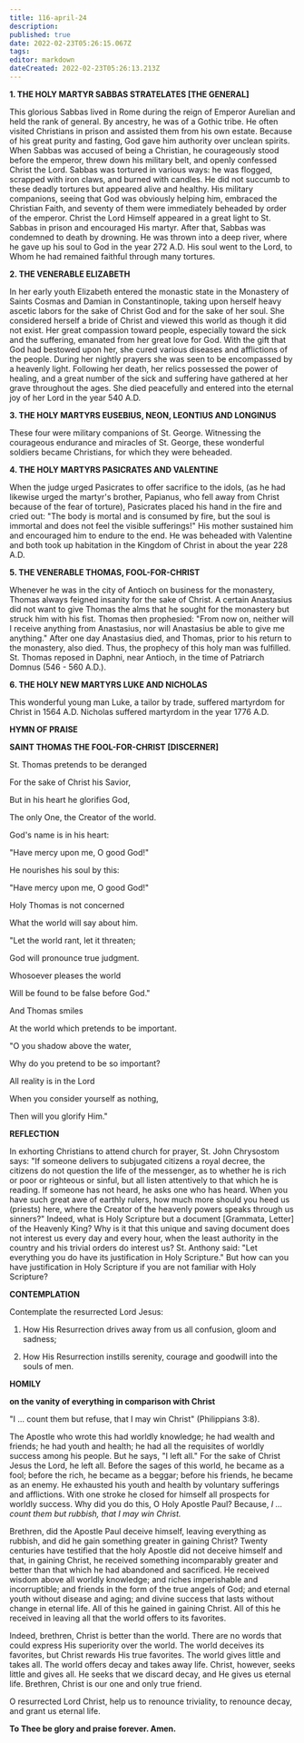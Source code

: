 ```yaml
---
title: 116-april-24
description: 
published: true
date: 2022-02-23T05:26:15.067Z
tags: 
editor: markdown
dateCreated: 2022-02-23T05:26:13.213Z
---
```



**1. THE HOLY MARTYR SABBAS STRATELATES [THE GENERAL]**

This glorious Sabbas lived in Rome during the reign of Emperor Aurelian and held the rank of general. By ancestry, he was of a Gothic tribe. He often visited Christians in prison and assisted them from his own estate. Because of his great purity and fasting, God gave him authority over unclean spirits. When Sabbas was accused of being a Christian, he courageously stood before the emperor, threw down his military belt, and openly confessed Christ the Lord. Sabbas was tortured in various ways: he was flogged, scrapped with iron claws, and burned with candles. He did not succumb to these deadly tortures but appeared alive and healthy. His military companions, seeing that God was obviously helping him, embraced the Christian Faith, and seventy of them were immediately beheaded by order of the emperor. Christ the Lord Himself appeared in a great light to St. Sabbas in prison and encouraged His martyr. After that, Sabbas was condemned to death by drowning. He was thrown into a deep river, where he gave up his soul to God in the year 272 A.D. His soul went to the Lord, to Whom he had remained faithful through many tortures.

**2. THE VENERABLE ELIZABETH**

In her early youth Elizabeth entered the monastic state in the Monastery of Saints Cosmas and Damian in Constantinople, taking upon herself heavy ascetic labors for the sake of Christ God and for the sake of her soul. She considered herself a bride of Christ and viewed this world as though it did not exist. Her great compassion toward people, especially toward the sick and the suffering, emanated from her great love for God. With the gift that God had bestowed upon her, she cured various diseases and afflictions of the people. During her nightly prayers she was seen to be encompassed by a heavenly light. Following her death, her relics possessed the power of healing, and a great number of the sick and suffering have gathered at her grave throughout the ages. She died peacefully and entered into the eternal joy of her Lord in the year 540 A.D.

**3. THE HOLY MARTYRS EUSEBIUS, NEON, LEONTIUS AND LONGINUS**

These four were military companions of St. George. Witnessing the courageous endurance and miracles of St. George, these wonderful soldiers became Christians, for which they were beheaded.

**4. THE HOLY MARTYRS PASICRATES AND VALENTINE**

When the judge urged Pasicrates to offer sacrifice to the idols, (as he had likewise urged the martyr's brother, Papianus, who fell away from Christ because of the fear of torture), Pasicrates placed his hand in the fire and cried out: "The body is mortal and is consumed by fire, but the soul is immortal and does not feel the visible sufferings!" His mother sustained him and encouraged him to endure to the end. He was beheaded with Valentine and both took up habitation in the Kingdom of Christ in about the year 228 A.D.

**5. THE VENERABLE THOMAS, FOOL-FOR-CHRIST**

Whenever he was in the city of Antioch on business for the monastery, Thomas always feigned insanity for the sake of Christ. A certain Anastasius did not want to give Thomas the alms that he sought for the monastery but struck him with his fist. Thomas then prophesied: "From now on, neither will I receive anything from Anastasius, nor will Anastasius be able to give me anything." After one day Anastasius died, and Thomas, prior to his return to the monastery, also died. Thus, the prophecy of this holy man was fulfilled. St. Thomas reposed in Daphni, near Antioch, in the time of Patriarch Domnus (546 - 560 A.D.).

**6. THE HOLY NEW MARTYRS LUKE AND NICHOLAS**

This wonderful young man Luke, a tailor by trade, suffered martyrdom for Christ in 1564 A.D. Nicholas suffered martyrdom in the year 1776 A.D.



**HYMN OF PRAISE**

**SAINT THOMAS THE FOOL-FOR-CHRIST [DISCERNER]**

St. Thomas pretends to be deranged

For the sake of Christ his Savior,

But in his heart he glorifies God,

The only One, the Creator of the world.

God's name is in his heart:

"Have mercy upon me, O good God!"

He nourishes his soul by this:

"Have mercy upon me, O good God!"

Holy Thomas is not concerned

What the world will say about him.

"Let the world rant, let it threaten;

God will pronounce true judgment.

Whosoever pleases the world

Will be found to be false before God."

And Thomas smiles

At the world which pretends to be important.

"O you shadow above the water,

Why do you pretend to be so important?

All reality is in the Lord

When you consider yourself as nothing,

Then will you glorify Him."


**REFLECTION**

In exhorting Christians to attend church for prayer, St. John Chrysostom says: "If someone delivers to subjugated citizens a royal decree, the citizens do not question the life of the messenger, as to whether he is rich or poor or righteous or sinful, but all listen attentively to that which he is reading. If someone has not heard, he asks one who has heard. When you have such great awe of earthly rulers, how much more should you heed us (priests) here, where the Creator of the heavenly powers speaks through us sinners?" Indeed, what is Holy Scripture but a document [Grammata, Letter] of the Heavenly King? Why is it that this unique and saving document does not interest us every day and every hour, when the least authority in the country and his trivial orders do interest us? St. Anthony said: "Let everything you do have its justification in Holy Scripture." But how can you have justification in Holy Scripture if you are not familiar with Holy Scripture?

**CONTEMPLATION**

Contemplate the resurrected Lord Jesus:

1.  How His Resurrection drives away from us all confusion, gloom and sadness;

1.  How His Resurrection instills serenity, courage and goodwill into the souls of men.



**HOMILY**

**on the vanity of everything in comparison with Christ**

"I ... count them but refuse, that I may win Christ" (Philippians 3:8).

The Apostle who wrote this had worldly knowledge; he had wealth and friends; he had youth and health; he had all the requisites of worldly success among his people. But he says, "I left all." For the sake of Christ Jesus the Lord, he left all. Before the sages of this world, he became as a fool; before the rich, he became as a beggar; before his friends, he became as an enemy. He exhausted his youth and health by voluntary sufferings and afflictions. With one stroke he closed for himself all prospects for worldly success. Why did you do this, O Holy Apostle Paul? Because, *I ... count them but rubbish, that I may win Christ.*

Brethren, did the Apostle Paul deceive himself, leaving everything as rubbish, and did he gain something greater in gaining Christ? Twenty centuries have testified that the holy Apostle did not deceive himself and that, in gaining Christ, he received something incomparably greater and better than that which he had abandoned and sacrificed. He received wisdom above all worldly knowledge; and riches imperishable and incorruptible; and friends in the form of the true angels of God; and eternal youth without disease and aging; and divine success that lasts without change in eternal life. All of this he gained in gaining Christ. All of this he received in leaving all that the world offers to its favorites.

Indeed, brethren, Christ is better than the world. There are no words that could express His superiority over the world. The world deceives its favorites, but Christ rewards His true favorites. The world gives little and takes all. The world offers decay and takes away life. Christ, however, seeks little and gives all. He seeks that we discard decay, and He gives us eternal life. Brethren, Christ is our one and only true friend.

O resurrected Lord Christ, help us to renounce triviality, to renounce decay, and grant us eternal life.

**To Thee be glory and praise forever. Amen.**

  
